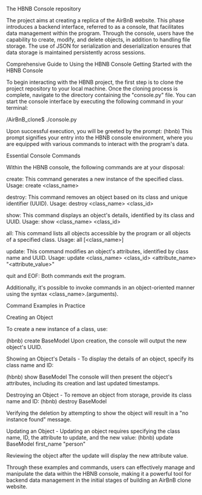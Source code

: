 The HBNB Console repository

The project aims at creating a replica of the AirBnB website. This phase introduces a backend interface, referred to as a console, that facilitates data management within the program. Through the console, users have the capability to create, modify, and delete objects, in addition to handling file storage. The use of JSON for serialization and deserialization ensures that data storage is maintained persistently across sessions.

Comprehensive Guide to Using the HBNB Console
Getting Started with the HBNB Console

To begin interacting with the HBNB project, the first step is to clone the project repository to your local machine. Once the cloning process is complete, navigate to the directory containing the "console.py" file. You can start the console interface by executing the following command in your terminal:

/AirBnB_clone$ ./console.py

Upon successful execution, you will be greeted by the prompt:
(hbnb)
This prompt signifies your entry into the HBNB console environment, where you are equipped with various commands to interact with the program's data.

Essential Console Commands

Within the HBNB console, the following commands are at your disposal:

create: This command generates a new instance of the specified class.
Usage: create <class_name>

destroy: This command removes an object based on its class and unique identifier (UUID).
Usage: destroy <class_name> <class_id>

show: This command displays an object's details, identified by its class and UUID.
Usage: show <class_name> <class_id>

all: This command lists all objects accessible by the program or all objects of a specified class.
Usage: all [<class_name>]

update: This command modifies an object's attributes, identified by class name and UUID.
Usage: update <class_name> <class_id> <attribute_name> "<attribute_value>"

quit and EOF: Both commands exit the program.

Additionally, it's possible to invoke commands in an object-oriented manner using the syntax <class_name>.<command>(arguments).

Command Examples in Practice

Creating an Object

To create a new instance of a class, use:

(hbnb) create BaseModel
Upon creation, the console will output the new object's UUID.

Showing an Object's Details - To display the details of an object, specify its class name and ID:

(hbnb) show BaseModel <UUID>
The console will then present the object's attributes, including its creation and last updated timestamps.

Destroying an Object - To remove an object from storage, provide its class name and ID:
(hbnb) destroy BaseModel <UUID>

Verifying the deletion by attempting to show the object will result in a "no instance found" message.

Updating an Object - Updating an object requires specifying the class name, ID, the attribute to update, and the new value:
(hbnb) update BaseModel <UUID> first_name "person"

Reviewing the object after the update will display the new attribute value.

Through these examples and commands, users can effectively manage and manipulate the data within the HBNB console, making it a powerful tool for backend data management in the initial stages of building an AirBnB clone website.





